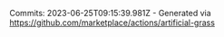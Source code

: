 Commits: 2023-06-25T09:15:39.981Z - Generated via https://github.com/marketplace/actions/artificial-grass
<br>
